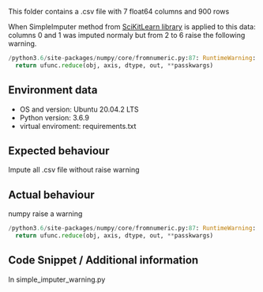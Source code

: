 This folder contains a .csv file with 7 float64 columns and 900 rows

When SimpleImputer method from [SciKitLearn library](https://scikit-learn.org/stable/modules/generated/sklearn.impute.SimpleImputer.html)
is applied to this data: columns 0 and 1 was imputed normaly but from 2 to 6 raise the following warning.

``` python
/python3.6/site-packages/numpy/core/fromnumeric.py:87: RuntimeWarning: invalid value encountered in reduce
  return ufunc.reduce(obj, axis, dtype, out, **passkwargs)
```

## Environment data
-   OS and version: Ubuntu 20.04.2 LTS
-   Python version: 3.6.9
-   virtual enviroment: requirements.txt

## Expected behaviour

Impute all .csv file without raise warning


## Actual behaviour
numpy raise a warning
``` python
/python3.6/site-packages/numpy/core/fromnumeric.py:87: RuntimeWarning: invalid value encountered in reduce
  return ufunc.reduce(obj, axis, dtype, out, **passkwargs)
```

## Code Snippet / Additional information
In simple_imputer_warning.py
